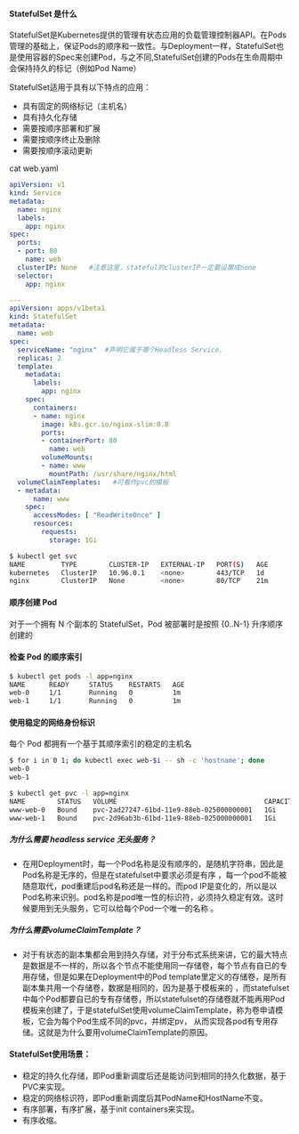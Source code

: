 #### StatefulSet 是什么
StatefulSet是Kubernetes提供的管理有状态应用的负载管理控制器API。在Pods管理的基础上，保证Pods的顺序和一致性。与Deployment一样，StatefulSet也是使用容器的Spec来创建Pod，与之不同,StatefulSet创建的Pods在生命周期中会保持持久的标记（例如Pod Name）

StatefulSet适用于具有以下特点的应用：
* 具有固定的网络标记（主机名）
* 具有持久化存储
* 需要按顺序部署和扩展
* 需要按顺序终止及删除
* 需要按顺序滚动更新

cat web.yaml
```yaml
apiVersion: v1
kind: Service
metadata:
  name: nginx
  labels:
    app: nginx
spec:
  ports:
  - port: 80
    name: web
  clusterIP: None   #注意这里，stateful的clusterIP一定要设置成none
  selector:
    app: nginx

---
apiVersion: apps/v1beta1
kind: StatefulSet
metadata:
  name: web
spec:
  serviceName: "nginx"  #声明它属于哪个Headless Service.
  replicas: 2
  template:
    metadata:
      labels:
        app: nginx
    spec:
      containers:
      - name: nginx
        image: k8s.gcr.io/nginx-slim:0.8
        ports:
        - containerPort: 80
          name: web
        volumeMounts:
        - name: www
          mountPath: /usr/share/nginx/html
  volumeClaimTemplates:   #可看作pvc的模板
  - metadata:
      name: www
    spec:
      accessModes: [ "ReadWriteOnce" ]
      resources:
        requests:
          storage: 1Gi

```
```sh
$ kubectl get svc
NAME         TYPE        CLUSTER-IP   EXTERNAL-IP   PORT(S)   AGE
kubernetes   ClusterIP   10.96.0.1    <none>        443/TCP   1d
nginx        ClusterIP   None         <none>        80/TCP    21m
```
#### 顺序创建 Pod
对于一个拥有 N 个副本的 StatefulSet，Pod 被部署时是按照 {0..N-1}  升序顺序创建的

#### 检查 Pod 的顺序索引
```sh
$ kubectl get pods -l app=nginx
NAME      READY     STATUS    RESTARTS   AGE
web-0     1/1       Running   0          1m
web-1     1/1       Running   0          1m
```

#### 使用稳定的网络身份标识
每个 Pod 都拥有一个基于其顺序索引的稳定的主机名
```sh
$ for i in 0 1; do kubectl exec web-$i -- sh -c 'hostname'; done
web-0
web-1
```

```sh
$ kubectl get pvc -l app=nginx
NAME        STATUS   VOLUME                                     CAPACITY   ACCESS MODES   STORAGECLASS   AGE
www-web-0   Bound    pvc-2ad27247-61bd-11e9-88eb-025000000001   1Gi        RWO            hostpath       11m
www-web-1   Bound    pvc-2d96ab3b-61bd-11e9-88eb-025000000001   1Gi        RWO            hostpath       11m
```

##### 为什么需要 headless service 无头服务？

* 在用Deployment时，每一个Pod名称是没有顺序的，是随机字符串，因此是Pod名称是无序的，但是在statefulset中要求必须是有序 ，每一个pod不能被随意取代，pod重建后pod名称还是一样的。而pod IP是变化的，所以是以Pod名称来识别。pod名称是pod唯一性的标识符，必须持久稳定有效。这时候要用到无头服务，它可以给每个Pod一个唯一的名称 。
##### 为什么需要volumeClaimTemplate？
* 对于有状态的副本集都会用到持久存储，对于分布式系统来讲，它的最大特点是数据是不一样的，所以各个节点不能使用同一存储卷，每个节点有自已的专用存储，但是如果在Deployment中的Pod template里定义的存储卷，是所有副本集共用一个存储卷，数据是相同的，因为是基于模板来的 ，而statefulset中每个Pod都要自已的专有存储卷，所以statefulset的存储卷就不能再用Pod模板来创建了，于是statefulSet使用volumeClaimTemplate，称为卷申请模板，它会为每个Pod生成不同的pvc，并绑定pv， 从而实现各pod有专用存储。这就是为什么要用volumeClaimTemplate的原因。

#### StatefulSet使用场景：

* 稳定的持久化存储，即Pod重新调度后还是能访问到相同的持久化数据，基于PVC来实现。
* 稳定的网络标识符，即Pod重新调度后其PodName和HostName不变。
* 有序部署，有序扩展，基于init containers来实现。
* 有序收缩。